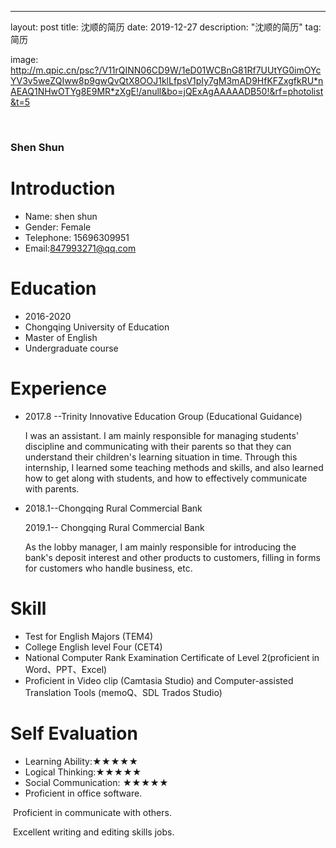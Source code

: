 ---
layout: post
title: 沈顺的简历
date: 2019-12-27
description: "沈顺的简历"
tag: 简历

image: http://m.qpic.cn/psc?/V11rQINN06CD9W/1eD01WCBnG81Rf7UUtYG0imOYcYV3v5weZQIww8p9gwQvQtX8OOJ1klLfpsV1pIy7gM3mAD9HfKFZxgfkRU*nAEAQ1NHwOTYg8E9MR*zXgE!/anull&bo=jQExAgAAAAADB50!&rf=photolist&t=5

​    

### **Shen Shun**          

# Introduction

- Name: shen shun
- Gender: Female
- Telephone: 15696309951
- Email:847993271@qq.com

# Education

-  2016-2020                   
- Chongqing University of Education
-  Master of English
- Undergraduate course

# Experience
- 2017.8 --Trinity Innovative Education Group (Educational Guidance)

  I was an assistant. I am mainly responsible for managing students' discipline and communicating with their parents so that they can understand their children's learning situation in time. Through this internship, I learned some teaching methods and skills, and also learned how to get along with students, and how to effectively communicate with parents.

- 2018.1--Chongqing Rural Commercial Bank

  2019.1-- Chongqing Rural Commercial Bank

  As the lobby manager, I am mainly responsible for introducing the bank's deposit interest and other products to customers, filling in forms for customers who handle business, etc. 

# Skill
- Test for English Majors (TEM4)
- College English level Four (CET4)
- National Computer Rank Examination Certificate of Level 2(proficient in Word、PPT、Excel)
- Proficient in Video clip (Camtasia Studio) and Computer-assisted Translation Tools (memoQ、SDL Trados Studio)

# Self Evaluation
-  Learning Ability:★★★★★
- Logical Thinking:★★★★★
- Social Communication: ★★★★★
- Proficient in office software. 

​       Proficient in communicate with others.

​       Excellent writing and editing skills jobs.
	